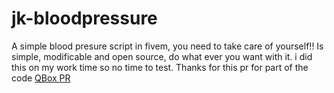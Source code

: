 # jk-bloodpressure

A simple blood presure script in fivem, you need to take care of yourself!!
Is simple, modificable and open source, do what ever you want with it.
i did this on my work time so no time to test.
Thanks for this pr for part of the code 
[QBox PR](https://github.com/Qbox-project/qbx_playerstates/pull/1/commits/4b37847a02dac02d3007ab0a0b1e97e91671a50b)
